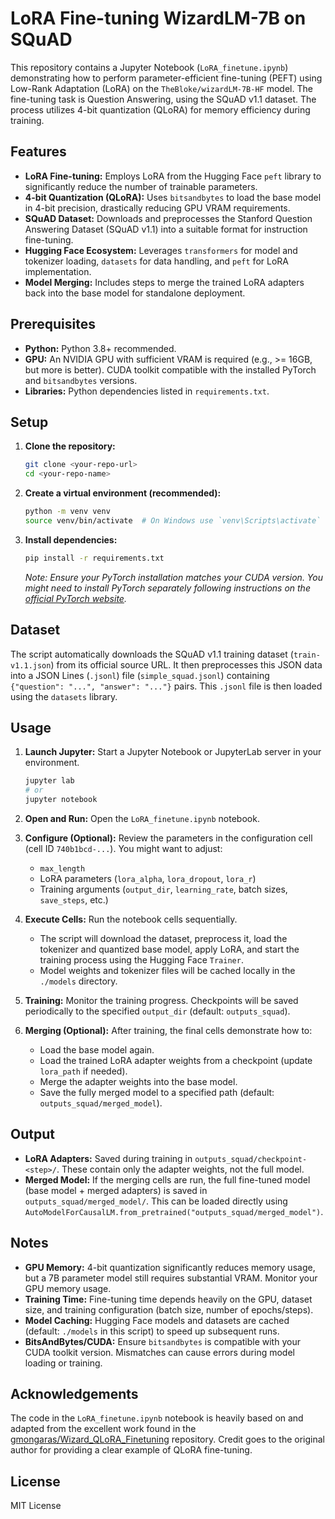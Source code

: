 # LoRA Fine-tuning WizardLM-7B on SQuAD

This repository contains a Jupyter Notebook (`LoRA_finetune.ipynb`) demonstrating how to perform parameter-efficient fine-tuning (PEFT) using Low-Rank Adaptation (LoRA) on the `TheBloke/wizardLM-7B-HF` model. The fine-tuning task is Question Answering, using the SQuAD v1.1 dataset. The process utilizes 4-bit quantization (QLoRA) for memory efficiency during training.

## Features

*   **LoRA Fine-tuning:** Employs LoRA from the Hugging Face `peft` library to significantly reduce the number of trainable parameters.
*   **4-bit Quantization (QLoRA):** Uses `bitsandbytes` to load the base model in 4-bit precision, drastically reducing GPU VRAM requirements.
*   **SQuAD Dataset:** Downloads and preprocesses the Stanford Question Answering Dataset (SQuAD v1.1) into a suitable format for instruction fine-tuning.
*   **Hugging Face Ecosystem:** Leverages `transformers` for model and tokenizer loading, `datasets` for data handling, and `peft` for LoRA implementation.
*   **Model Merging:** Includes steps to merge the trained LoRA adapters back into the base model for standalone deployment.

## Prerequisites

*   **Python:** Python 3.8+ recommended.
*   **GPU:** An NVIDIA GPU with sufficient VRAM is required (e.g., >= 16GB, but more is better). CUDA toolkit compatible with the installed PyTorch and `bitsandbytes` versions.
*   **Libraries:** Python dependencies listed in `requirements.txt`.

## Setup

1.  **Clone the repository:**
    ```bash
    git clone <your-repo-url>
    cd <your-repo-name>
    ```

2.  **Create a virtual environment (recommended):**
    ```bash
    python -m venv venv
    source venv/bin/activate  # On Windows use `venv\Scripts\activate`
    ```

3.  **Install dependencies:**
    ```bash
    pip install -r requirements.txt
    ```
    *Note: Ensure your PyTorch installation matches your CUDA version. You might need to install PyTorch separately following instructions on the [official PyTorch website](https://pytorch.org/).*

## Dataset

The script automatically downloads the SQuAD v1.1 training dataset (`train-v1.1.json`) from its official source URL. It then preprocesses this JSON data into a JSON Lines (`.jsonl`) file (`simple_squad.jsonl`) containing `{"question": "...", "answer": "..."}` pairs. This `.jsonl` file is then loaded using the `datasets` library.

## Usage

1.  **Launch Jupyter:** Start a Jupyter Notebook or JupyterLab server in your environment.
    ```bash
    jupyter lab
    # or
    jupyter notebook
    ```

2.  **Open and Run:** Open the `LoRA_finetune.ipynb` notebook.

3.  **Configure (Optional):** Review the parameters in the configuration cell (cell ID `740b1bcd-...`). You might want to adjust:
    *   `max_length`
    *   LoRA parameters (`lora_alpha`, `lora_dropout`, `lora_r`)
    *   Training arguments (`output_dir`, `learning_rate`, batch sizes, `save_steps`, etc.)

4.  **Execute Cells:** Run the notebook cells sequentially.
    *   The script will download the dataset, preprocess it, load the tokenizer and quantized base model, apply LoRA, and start the training process using the Hugging Face `Trainer`.
    *   Model weights and tokenizer files will be cached locally in the `./models` directory.

5.  **Training:** Monitor the training progress. Checkpoints will be saved periodically to the specified `output_dir` (default: `outputs_squad`).

6.  **Merging (Optional):** After training, the final cells demonstrate how to:
    *   Load the base model again.
    *   Load the trained LoRA adapter weights from a checkpoint (update `lora_path` if needed).
    *   Merge the adapter weights into the base model.
    *   Save the fully merged model to a specified path (default: `outputs_squad/merged_model`).

## Output

*   **LoRA Adapters:** Saved during training in `outputs_squad/checkpoint-<step>/`. These contain only the adapter weights, not the full model.
*   **Merged Model:** If the merging cells are run, the full fine-tuned model (base model + merged adapters) is saved in `outputs_squad/merged_model/`. This can be loaded directly using `AutoModelForCausalLM.from_pretrained("outputs_squad/merged_model")`.

## Notes

*   **GPU Memory:** 4-bit quantization significantly reduces memory usage, but a 7B parameter model still requires substantial VRAM. Monitor your GPU memory usage.
*   **Training Time:** Fine-tuning time depends heavily on the GPU, dataset size, and training configuration (batch size, number of epochs/steps).
*   **Model Caching:** Hugging Face models and datasets are cached (default: `./models` in this script) to speed up subsequent runs.
*   **BitsAndBytes/CUDA:** Ensure `bitsandbytes` is compatible with your CUDA toolkit version. Mismatches can cause errors during model loading or training.

## Acknowledgements

The code in the `LoRA_finetune.ipynb` notebook is heavily based on and adapted from the excellent work found in the [gmongaras/Wizard_QLoRA_Finetuning](https://github.com/gmongaras/Wizard_QLoRA_Finetuning) repository. Credit goes to the original author for providing a clear example of QLoRA fine-tuning.

## License

MIT License

